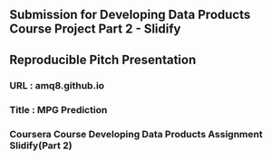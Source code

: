 ## Submission for Developing Data Products Course Project Part 2 - Slidify
## Reproducible Pitch Presentation

### URL : amq8.github.io
### Title : MPG Prediction

### Coursera Course Developing Data Products Assignment Slidify(Part 2)
